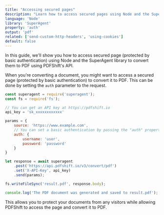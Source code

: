 ```yaml
---
title: "Accessing secured pages"
description: "Learn how to access secured pages using Node and the SuperAgent library. This guide offers detailed steps with code samples in Node and the SuperAgent library, highlighting how you can acces page protected by basic authentication to convert them to PDF using PDFShift's API."
language: 'Node'
library: 'SuperAgent'
property: 'auth'
output: 'pdf'
related: ['send-custom-http-headers', 'using-cookies']
default: false
---
```


In this guide, we'll show you how to access secured page (protected by basic authentication) using Node and the SuperAgent library to convert them to PDF using PDFShift's API.

When you're converting a document, you might want to access a secured page (protected by basic authentication) to convert it to PDF. This can be done by setting the `auth` parameter to the request.

```javascript
const superagent = require('superagent');
const fs = require('fs');

// You can get an API key at https://pdfshift.io
api_key = 'sk_xxxxxxxxxxxx'

params = {
    source: 'https://www.example.com',
    // You can set a basic authentication by passing the "auth" property which contains a username and password
    auth: {
        username: 'user',
        password: 'password'
    }
}

let response = await superagent
    .post('https://api.pdfshift.io/v3/convert/pdf')
    .set('X-API-Key', api_key)
    .send(params);

fs.writeFileSync('result.pdf', response.body);

console.log('The PDF document was generated and saved to result.pdf');
```

This allows you to protect your documents from any visitors while allowing PDFShift to access the page and convert it to PDF.
